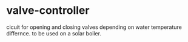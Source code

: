 # valve-controller

cicuit for opening and closing valves depending on water temperature differnce. to be used on a solar boiler.
